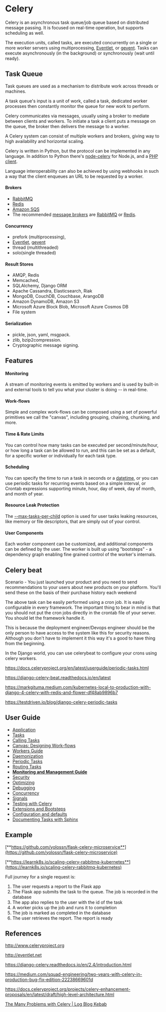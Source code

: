 # Celery

Celery is an asynchronous task queue/job queue based on distributed message passing. It is focused on real-time operation, but supports scheduling as well.

The execution units, called tasks, are executed concurrently on a single or more worker servers using multiprocessing, [Eventlet](http://eventlet.net/), or [gevent](http://gevent.org/). Tasks can execute asynchronously (in the background) or synchronously (wait until ready).

## Task Queue

Task queues are used as a mechanism to distribute work across threads or machines.

A task queue's input is a unit of work, called a task, dedicated worker processes then constantly monitor the queue for new work to perform.

Celery communicates via messages, usually using a broker to mediate between clients and workers. To initiate a task a client puts a message on the queue, the broker then delivers the message to a worker.

A Celery system can consist of multiple workers and brokers, giving way to high availability and horizontal scaling.

Celery is written in Python, but the protocol can be implemented in any language. In addition to Python there's [node-celery](https://github.com/mher/node-celery) for Node.js, and a [PHP client](https://github.com/gjedeer/celery-php).

Language interoperability can also be achieved by using webhooks in such a way that the client enqueues an URL to be requested by a worker.

#### Brokers

- [RabbitMQ](https://docs.celeryproject.org/en/stable/getting-started/brokers/rabbitmq.html#broker-rabbitmq)
- [Redis](https://docs.celeryproject.org/en/stable/getting-started/brokers/redis.html#broker-redis)
- [Amazon SQS](https://docs.celeryproject.org/en/stable/getting-started/brokers/sqs.html#broker-sqs)
- The recommended [message brokers](https://en.wikipedia.org/wiki/Message_broker) are [RabbitMQ](https://en.wikipedia.org/wiki/RabbitMQ) or [Redis](https://en.wikipedia.org/wiki/Redis).

#### Concurrency

- prefork (multiprocessing),
- [Eventlet](http://eventlet.net/), [gevent](http://gevent.org/)
- thread (multithreaded)
- solo(single threaded)

#### Result Stores

- AMQP, Redis
- Memcached,
- SQLAlchemy, Django ORM
- Apache Cassandra, Elasticsearch, Riak
- MongoDB, CouchDB, Couchbase, ArangoDB
- Amazon DynamoDB, Amazon S3
- Microsoft Azure Block Blob, Microsoft Azure Cosmos DB
- File system

#### Serialization

- pickle, json, yaml, msgpack.
- zlib, bzip2compression.
- Cryptographic message signing.

## Features

#### Monitoring

A stream of monitoring events is emitted by workers and is used by built-in and external tools to tell you what your cluster is doing -- in real-time.

#### Work-flows

Simple and complex work-flows can be composed using a set of powerful primitives we call the "canvas", including grouping, chaining, chunking, and more.

#### Time & Rate Limits

You can control how many tasks can be executed per second/minute/hour, or how long a task can be allowed to run, and this can be set as a default, for a specific worker or individually for each task type.

#### Scheduling

You can specify the time to run a task in seconds or a [datetime](https://docs.python.org/dev/library/datetime.html#datetime.datetime), or you can use periodic tasks for recurring events based on a simple interval, or Crontab expressions supporting minute, hour, day of week, day of month, and month of year.

#### Resource Leak Protection

The [--max-tasks-per-child](https://docs.celeryproject.org/en/stable/reference/celery.bin.worker.html#cmdoption-celery-worker-max-tasks-per-child) option is used for user tasks leaking resources, like memory or file descriptors, that are simply out of your control.

#### User Components

Each worker component can be customized, and additional components can be defined by the user. The worker is built up using "bootsteps" - a dependency graph enabling fine grained control of the worker's internals.

## Celery beat

Scenario - You just launched your product and you need to send recommendations to your users about new products on your platform. You'll send these on the basis of their purchase history each weekend

The above task can be easily performed using a cron job. It is easily configurable in every framework. The important thing to bear in mind is that you should not put the cron jobs directly in the crontab file of your server. You should let the framework handle it.

This is because the deployment engineer/Devops engineer should be the only person to have access to the system like this for security reasons. Although you don't have to implement it this way it's a good to have thing from the beginning.

In the Django world, you can use celerybeat to configure your crons using celery workers.

https://docs.celeryproject.org/en/latest/userguide/periodic-tasks.html

https://django-celery-beat.readthedocs.io/en/latest

https://markgituma.medium.com/kubernetes-local-to-production-with-django-4-celery-with-redis-and-flower-df48ab9896b7

https://testdriven.io/blog/django-celery-periodic-tasks

## User Guide

- [Application](https://docs.celeryproject.org/en/stable/userguide/application.html)
- [Tasks](https://docs.celeryproject.org/en/stable/userguide/tasks.html)
- [Calling Tasks](https://docs.celeryproject.org/en/stable/userguide/calling.html)
- [Canvas: Designing Work-flows](https://docs.celeryproject.org/en/stable/userguide/canvas.html)
- [Workers Guide](https://docs.celeryproject.org/en/stable/userguide/workers.html)
- [Daemonization](https://docs.celeryproject.org/en/stable/userguide/daemonizing.html)
- [Periodic Tasks](https://docs.celeryproject.org/en/stable/userguide/periodic-tasks.html)
- [Routing Tasks](https://docs.celeryproject.org/en/stable/userguide/routing.html)
- [**Monitoring and Management Guide**](https://docs.celeryproject.org/en/stable/userguide/monitoring.html)
- [Security](https://docs.celeryproject.org/en/stable/userguide/security.html)
- [Optimizing](https://docs.celeryproject.org/en/stable/userguide/optimizing.html)
- [Debugging](https://docs.celeryproject.org/en/stable/userguide/debugging.html)
- [Concurrency](https://docs.celeryproject.org/en/stable/userguide/concurrency/index.html)
- [Signals](https://docs.celeryproject.org/en/stable/userguide/signals.html)
- [Testing with Celery](https://docs.celeryproject.org/en/stable/userguide/testing.html)
- [Extensions and Bootsteps](https://docs.celeryproject.org/en/stable/userguide/extending.html)
- [Configuration and defaults](https://docs.celeryproject.org/en/stable/userguide/configuration.html)
- [Documenting Tasks with Sphinx](https://docs.celeryproject.org/en/stable/userguide/sphinx.html)

## Example

[**https://github.com/yolossn/flask-celery-microservice**](https://github.com/yolossn/flask-celery-microservice)

[**https://learnk8s.io/scaling-celery-rabbitmq-kubernetes**](https://learnk8s.io/scaling-celery-rabbitmq-kubernetes)

Full journey for a single request is:

1. The user requests a report to the Flask app
2. The Flask app submits the task to the queue. The job is recorded in the database
3. The app also replies to the user with the id of the task
4. A worker picks up the job and runs it to completion
5. The job is marked as completed in the database
6. The user retrieves the report. The report is ready

## References

http://www.celeryproject.org

http://eventlet.net

https://django-celery.readthedocs.io/en/2.4/introduction.html

https://medium.com/squad-engineering/two-years-with-celery-in-production-bug-fix-edition-22238669601d

https://docs.celeryproject.org/projects/celery-enhancement-proposals/en/latest/draft/high-level-architecture.html

[The Many Problems with Celery | Log Blog Kebab](https://steve.dignam.xyz/2023/05/20/many-problems-with-celery/)
